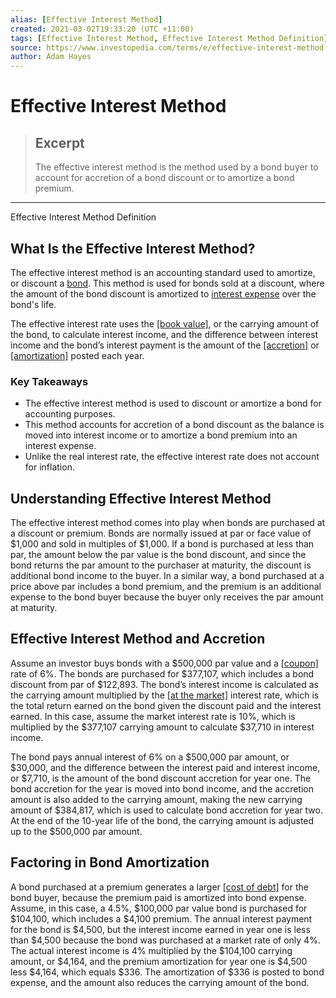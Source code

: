 ```yaml
---
alias: [Effective Interest Method]
created: 2021-03-02T19:33:20 (UTC +11:00)
tags: [Effective Interest Method, Effective Interest Method Definition]
source: https://www.investopedia.com/terms/e/effective-interest-method.asp
author: Adam Hayes
---
```


# Effective Interest Method

> ## Excerpt
> The effective interest method is the method used by a bond buyer to account for accretion of a bond discount or to amortize a bond premium.

---

Effective Interest Method Definition
## What Is the Effective Interest Method?

The effective interest method is an accounting standard used to amortize, or discount a [bond](https://www.investopedia.com/terms/b/bond.asp). This method is used for bonds sold at a discount, where the amount of the bond discount is amortized to [interest expense](https://www.investopedia.com/terms/i/interestexpense.asp) over the bond's life.

The effective interest rate uses the [[book value]](https://www.investopedia.com/terms/b/bookvalue.asp), or the carrying amount of the bond, to calculate interest income, and the difference between interest income and the bond’s interest payment is the amount of the [[accretion]](https://www.investopedia.com/terms/a/accretion.asp) or [[amortization]](https://www.investopedia.com/terms/a/amortization.asp) posted each year.

### Key Takeaways

-   The effective interest method is used to discount or amortize a bond for accounting purposes.
-   This method accounts for accretion of a bond discount as the balance is moved into interest income or to amortize a bond premium into an interest expense.
-   Unlike the real interest rate, the effective interest rate does not account for inflation.

## Understanding Effective Interest Method

The effective interest method comes into play when bonds are purchased at a discount or premium. Bonds are normally issued at par or face value of $1,000 and sold in multiples of $1,000. If a bond is purchased at less than par, the amount below the par value is the bond discount, and since the bond returns the par amount to the purchaser at maturity, the discount is additional bond income to the buyer. In a similar way, a bond purchased at a price above par includes a bond premium, and the premium is an additional expense to the bond buyer because the buyer only receives the par amount at maturity.

## Effective Interest Method and Accretion

Assume an investor buys bonds with a $500,000 par value and a [[coupon]](https://www.investopedia.com/terms/c/coupon.asp) rate of 6%. The bonds are purchased for $377,107, which includes a bond discount from par of $122,893. The bond’s interest income is calculated as the carrying amount multiplied by the [[at the market]](https://www.investopedia.com/terms/a/atthemarket.asp) interest rate, which is the total return earned on the bond given the discount paid and the interest earned. In this case, assume the market interest rate is 10%, which is multiplied by the $377,107 carrying amount to calculate $37,710 in interest income.

The bond pays annual interest of 6% on a $500,000 par amount, or $30,000, and the difference between the interest paid and interest income, or $7,710, is the amount of the bond discount accretion for year one. The bond accretion for the year is moved into bond income, and the accretion amount is also added to the carrying amount, making the new carrying amount of $384,817, which is used to calculate bond accretion for year two. At the end of the 10-year life of the bond, the carrying amount is adjusted up to the $500,000 par amount.

## Factoring in Bond Amortization

A bond purchased at a premium generates a larger [[cost of debt]](https://www.investopedia.com/terms/c/costofdebt.asp) for the bond buyer, because the premium paid is amortized into bond expense. Assume, in this case, a 4.5%, $100,000 par value bond is purchased for $104,100, which includes a $4,100 premium. The annual interest payment for the bond is $4,500, but the interest income earned in year one is less than $4,500 because the bond was purchased at a market rate of only 4%. The actual interest income is 4% multiplied by the $104,100 carrying amount, or $4,164, and the premium amortization for year one is $4,500 less $4,164, which equals $336. The amortization of $336 is posted to bond expense, and the amount also reduces the carrying amount of the bond.
